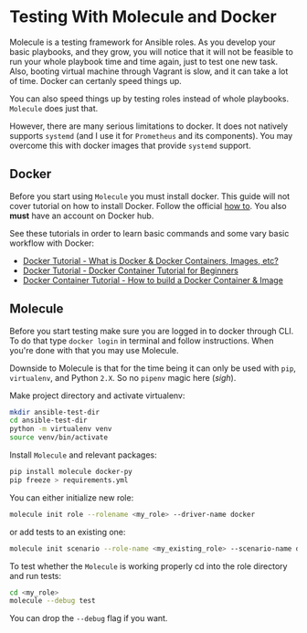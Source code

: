 # Testing With Molecule and Docker

Molecule is a testing framework for Ansible roles. As you develop your basic playbooks, and they grow, you will notice that it will not be feasible to run your whole playbook time and time again, just to test one new task. Also, booting virtual machine through Vagrant is slow, and it can take a lot of time. Docker can certanly speed things up.

You can also speed things up by testing roles instead of whole playbooks. `Molecule` does just that.

However, there are many serious limitations to docker. It does not natively supports `systemd` (and I use it for `Prometheus` and its components). You may overcome this with docker images that provide  `systemd` support.

## Docker

Before you start using `Molecule` you must install docker. This guide will not cover tutorial on how to install Docker. Follow the official [how to][1]. You also **must** have an account on Docker hub.

See these tutorials in order to learn basic commands and some vary basic workflow with Docker:

* [Docker Tutorial - What is Docker & Docker Containers, Images, etc?][2]
* [Docker Tutorial - Docker Container Tutorial for Beginners][3]
* [Docker Container Tutorial - How to build a Docker Container & Image][4]

## Molecule

Before you start testing make sure you are logged in to docker through CLI. To do that type `docker login` in terminal and follow instructions. When you're done with that you may use Molecule.

Downside to Molecule is that for the time being it can only be used with `pip`, `virtualenv`, and Python `2.X`. So no `pipenv` magic here (_sigh_).

Make project directory and activate virtualenv:

```bash
mkdir ansible-test-dir
cd ansible-test-dir
python -m virtualenv venv
source venv/bin/activate
```

Install `Molecule` and relevant packages:

```bash
pip install molecule docker-py
pip freeze > requirements.yml
```

You can either initialize new role:

```bash
molecule init role --rolename <my_role> --driver-name docker
```

or add tests to an existing one:

```bash
molecule init scenario --role-name <my_existing_role> --scenario-name default
```

To test whether the `Molecule` is working properly cd into the role directory and run tests:

```bash
cd <my_role>
molecule --debug test
```

You can drop the `--debug` flag if you want.

[1]: https://docs.docker.com/install/linux/docker-ce/ubuntu/#os-requirements
[2]: https://www.youtube.com/watch?v=pGYAg7TMmp0
[3]: https://www.youtube.com/watch?v=JBtWxj9l7zM
[4]: https://www.youtube.com/watch?v=K6WER0oI-qs
